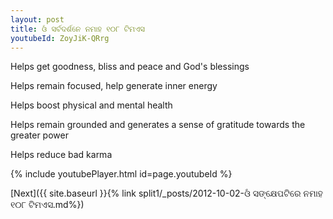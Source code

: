 ```yaml
---
layout: post
title: ଓଁ ସର୍ବଦର୍ଶନେ ନମାହ ୧୦୮ ଟିମଏସ
youtubeId: ZoyJiK-QRrg
---
```

 
 
Helps get goodness, bliss and peace and God's blessings
 
Helps remain focused, help generate inner energy 
 
Helps boost physical and mental health 
 
Helps remain grounded and generates a sense of gratitude towards the greater power 
 
Helps reduce bad karma
 
 
 
 


{% include youtubePlayer.html id=page.youtubeId %}
 
[Next]({{ site.baseurl }}{% link  split1/_posts/2012-10-02-ଓଁ ସଙ୍କ୍ଷେପଟିରେ ନମାହ ୧୦୮ ଟିମଏସ.md%})
 
